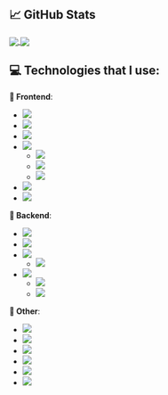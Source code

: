 ## &#x1f4c8; GitHub Stats

<a href="https://github.com/MatijaNovosel/">
  <img align="center" src="https://github-readme-stats.vercel.app/api/top-langs/?username=MatijaNovosel&layout=compact&langs_count=10&exclude_repo=heroesofcrimson&hide_title=true" />
</a>
<a href="https://github.com/MatijaNovosel/">
  <img align="center" src="https://github-readme-stats.vercel.app/api?username=MatijaNovosel&show_icons=true&line_height=28&hide_title=true" />
</a>

## 💻 Technologies that I use:

**🎨 Frontend**:
- ![](https://img.shields.io/badge/%20Typescript%20💕-informational?style=plastic&logo=typescript&logoColor=white&color=007ACC)
- ![](https://img.shields.io/badge/%20SASS%20&%20SCSS-informational?style=plastic&logo=sass&logoColor=white&color=CC6699)
- ![](https://img.shields.io/badge/%20Angular-informational?style=plastic&logo=angular&logoColor=white&color=DD0031)
- ![](https://img.shields.io/badge/%20VueJS-3%20&%202-informational?style=plastic&logo=vue.js&logoColor=white&color=2bbc8a)
  - ![](https://img.shields.io/badge/%20Vuetify-informational?style=plastic&logo=vuetify&logoColor=white&color=1867c0)
  - ![](https://img.shields.io/badge/%20Quasar-informational?style=plastic&logo=quasar&logoColor=white&color=1976d2)
  - ![](https://img.shields.io/badge/%20Buefy-informational?style=plastic&logo=buefy&logoColor=white&color=7957D5)
- ![](https://img.shields.io/badge/%20Electron-informational?style=plastic&logo=electron&logoColor=white&color=47848F)
- ![](https://img.shields.io/badge/%20React-informational?style=plastic&logo=react&logoColor=white&color=61DAFB)

**🔧 Backend**:
- ![](https://img.shields.io/badge/%20Spring-informational?style=plastic&logo=spring&logoColor=white&color=6DB33F)
- ![](https://img.shields.io/badge/%20.NET%20Core-informational?style=plastic&logo=.net&logoColor=white&color=5C2D91)
- ![](https://img.shields.io/badge/%20PHP-informational?style=plastic&logo=php&logoColor=white&color=777BB4)
  - ![](https://img.shields.io/badge/%20CakePHP-informational?style=plastic&logo=cakephp&logoColor=white&color=D33C43)
- ![](https://img.shields.io/badge/%20NodeJS-informational?style=plastic&logo=node.js&logoColor=white&color=339933)
  - ![](https://img.shields.io/badge/%20Typescript-informational?style=plastic&logo=typescript&logoColor=white&color=007ACC)
  - ![](https://img.shields.io/badge/%20NestJS%20&%20TypeORM-informational?style=plastic&logo=nestjs&logoColor=E0234E&color=black)

**🔗 Other**:
- ![](https://img.shields.io/badge/%20MySQL-informational?style=plastic&logo=mysql&logoColor=white&color=4479A1)
- ![](https://img.shields.io/badge/%20TSQL-informational?style=plastic&logo=microsoft-sql-server&logoColor=white&color=CC2927)
- ![](https://img.shields.io/badge/%20Firebase%20&%20Firestore-informational?style=plastic&logo=firebase&logoColor=f6820d&color=FFCA28)
- ![](https://img.shields.io/badge/%20GraphQL-informational?style=plastic&logo=graphql&logoColor=fd43c0&color=E10098)
- ![](https://img.shields.io/badge/%20JSON%20Web%20Tokens-informational?style=plastic&logo=json-web-tokens&logoColor=E10098&color=000000)
- ![](https://img.shields.io/badge/Flutter-informational?style=plastic&logo=flutter&logoColor=ffffff&color=02569B)
